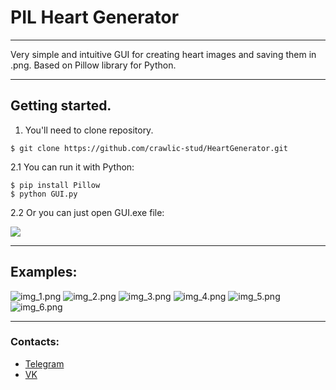 # PIL Heart Generator
***
Very simple and intuitive GUI for creating heart images and saving them in .png. Based on Pillow library for Python.
***
## Getting started.
1. You'll need to clone repository.
```
$ git clone https://github.com/crawlic-stud/HeartGenerator.git
```
2.1 You can run it with Python:
```
$ pip install Pillow
$ python GUI.py
```
2.2 Or you can just open GUI.exe file:

![](pics/img_icon.png)
***
## Examples:
![img_1.png](pics/img_1.png)
![img_2.png](pics/img_2.png)
![img_3.png](pics/img_3.png)
![img_4.png](pics/img_4.png)
![img_5.png](pics/img_5.png)
![img_6.png](pics/img_6.png)
***
### Contacts:
* [Telegram](https://t.me/crawlic)
* [VK](https://vk.com/ovalmercyy)
